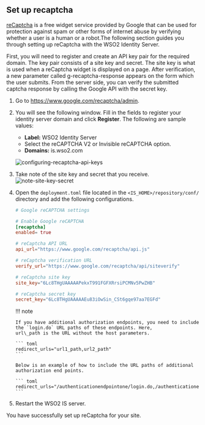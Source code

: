 ## Set up recaptcha

[reCaptcha](https://developers.google.com/recaptcha/) is a free widget service provided by Google that can be used for protection against spam or other forms of internet abuse by verifying whether a user is a human or a robot.The following section guides you through setting up reCaptcha with the WSO2 Identity Server.

First, you will need to register and create an API key pair for the required domain. The key pair consists of a site key and secret. The site key is what is used when a reCaptcha widget is displayed on a page. After verification, a new parameter called g-recaptcha-response appears on the form which the user submits. From the server side, you can verify the submitted captcha response by calling the Google API with the secret key.

1.  Go to <https://www.google.com/recaptcha/admin>.

2.  You will see the following window. Fill in the fields to register
    your identity server domain and click **Register**. The following
    are sample values:
    -   **Label:** WSO2 Identity Server
    -   Select the reCAPTCHA V2 or Invisible reCAPTCHA option.
    -   **Domains:** is.wso2.com  

    ![configuring-recaptcha-api-keys](../../assets/img/guides//configuring-recaptcha-api-keys.png) 

3.  Take note of the site key and secret that you receive.
    ![note-site-key-secret](../../assets/img/guides/note-site-key-secret.png) 

4.  Open the `deployment.toml` file located in the `<IS_HOME>/repository/conf/` directory and add the following configurations.

    ``` toml 
    # Google reCAPTCHA settings

    # Enable Google reCAPTCHA
    [recaptcha] 
    enabled= true

    # reCaptcha API URL
    api_url="https://www.google.com/recaptcha/api.js"

    # reCaptcha verification URL
    verify_url="https://www.google.com/recaptcha/api/siteverify"

    # reCaptcha site key
    site_key="6Lc8THgUAAAAAPekxT991FGFXRrsiPCMNv5PwZHB"

    # reCaptcha secret key
    secret_key="6Lc8THgUAAAAAEu83iOwSin_CSt6gqe97aa7EGFd"
    ```

    !!! note
    
        If you have additional authorization endpoints, you need to include
        the `login.do` URL paths of these endpoints. Here,
        url\_path is the URL without the host parameters.
    
        ``` toml
        redirect_urls="url1_path,url2_path"
        ```
    
        Below is an example of how to include the URL paths of additional
        authorization end points.
    
        ``` toml
        redirect_urls="/authenticationendpointone/login.do,/authenticationendpointtwo/login.do"
        ```
    
5.  Restart the WSO2 IS server.

You have successfully set up reCaptcha for your site.

